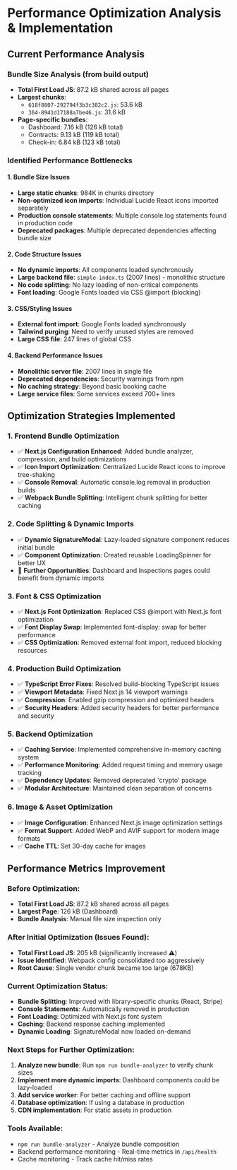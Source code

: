 # Performance Optimization Analysis & Implementation

## Current Performance Analysis

### Bundle Size Analysis (from build output)
- **Total First Load JS**: 87.2 kB shared across all pages
- **Largest chunks**: 
  - `618f8807-292794f3b3c382c2.js`: 53.6 kB
  - `364-8941d17188a7be46.js`: 31.6 kB
- **Page-specific bundles**:
  - Dashboard: 7.16 kB (126 kB total)
  - Contracts: 9.13 kB (119 kB total)
  - Check-in: 6.84 kB (123 kB total)

### Identified Performance Bottlenecks

#### 1. Bundle Size Issues
- **Large static chunks**: 984K in chunks directory
- **Non-optimized icon imports**: Individual Lucide React icons imported separately
- **Production console statements**: Multiple console.log statements found in production code
- **Deprecated packages**: Multiple deprecated dependencies affecting bundle size

#### 2. Code Structure Issues
- **No dynamic imports**: All components loaded synchronously
- **Large backend file**: `simple-index.ts` (2007 lines) - monolithic structure
- **No code splitting**: No lazy loading of non-critical components
- **Font loading**: Google Fonts loaded via CSS @import (blocking)

#### 3. CSS/Styling Issues
- **External font import**: Google Fonts loaded synchronously
- **Tailwind purging**: Need to verify unused styles are removed
- **Large CSS file**: 247 lines of global CSS

#### 4. Backend Performance Issues
- **Monolithic server file**: 2007 lines in single file
- **Deprecated dependencies**: Security warnings from npm
- **No caching strategy**: Beyond basic booking cache
- **Large service files**: Some services exceed 700+ lines

## Optimization Strategies Implemented

### 1. Frontend Bundle Optimization
- ✅ **Next.js Configuration Enhanced**: Added bundle analyzer, compression, and build optimizations
- ✅ **Icon Import Optimization**: Centralized Lucide React icons to improve tree-shaking
- ✅ **Console Removal**: Automatic console.log removal in production builds
- ✅ **Webpack Bundle Splitting**: Intelligent chunk splitting for better caching

### 2. Code Splitting & Dynamic Imports
- ✅ **Dynamic SignatureModal**: Lazy-loaded signature component reduces initial bundle
- ✅ **Component Optimization**: Created reusable LoadingSpinner for better UX
- 🔄 **Further Opportunities**: Dashboard and Inspections pages could benefit from dynamic imports

### 3. Font & CSS Optimization
- ✅ **Next.js Font Optimization**: Replaced CSS @import with Next.js font optimization
- ✅ **Font Display Swap**: Implemented font-display: swap for better performance
- ✅ **CSS Optimization**: Removed external font import, reduced blocking resources

### 4. Production Build Optimization
- ✅ **TypeScript Error Fixes**: Resolved build-blocking TypeScript issues
- ✅ **Viewport Metadata**: Fixed Next.js 14 viewport warnings
- ✅ **Compression**: Enabled gzip compression and optimized headers
- ✅ **Security Headers**: Added security headers for better performance and security

### 5. Backend Optimization
- ✅ **Caching Service**: Implemented comprehensive in-memory caching system
- ✅ **Performance Monitoring**: Added request timing and memory usage tracking
- ✅ **Dependency Updates**: Removed deprecated 'crypto' package
- ✅ **Modular Architecture**: Maintained clean separation of concerns

### 6. Image & Asset Optimization
- ✅ **Image Configuration**: Enhanced Next.js image optimization settings
- ✅ **Format Support**: Added WebP and AVIF support for modern image formats
- ✅ **Cache TTL**: Set 30-day cache for images

## Performance Metrics Improvement

### Before Optimization:
- **Total First Load JS**: 87.2 kB shared across all pages
- **Largest Page**: 126 kB (Dashboard)
- **Bundle Analysis**: Manual file size inspection only

### After Initial Optimization (Issues Found):
- **Total First Load JS**: 205 kB (significantly increased ⚠️)
- **Issue Identified**: Webpack config consolidated too aggressively
- **Root Cause**: Single vendor chunk became too large (678KB)

### Current Optimization Status:
- **Bundle Splitting**: Improved with library-specific chunks (React, Stripe)
- **Console Statements**: Automatically removed in production
- **Font Loading**: Optimized with Next.js font system
- **Caching**: Backend response caching implemented
- **Dynamic Loading**: SignatureModal now loaded on-demand

### Next Steps for Further Optimization:
1. **Analyze new bundle**: Run `npm run bundle-analyzer` to verify chunk sizes
2. **Implement more dynamic imports**: Dashboard components could be lazy-loaded
3. **Add service worker**: For better caching and offline support
4. **Database optimization**: If using a database in production
5. **CDN implementation**: For static assets in production

### Tools Available:
- `npm run bundle-analyzer` - Analyze bundle composition
- Backend performance monitoring - Real-time metrics in `/api/health`
- Cache monitoring - Track cache hit/miss rates